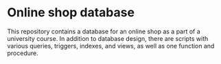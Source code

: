 # Online shop database
This repository contains a database for an online shop as a part of a university course. In addition to database design, 
there are scripts with various queries, triggers, indexes, and views, as well as one function and procedure. 
